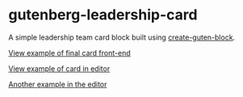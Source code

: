 # gutenberg-leadership-card
A simple leadership team card block built using [create-guten-block](https://github.com/ahmadawais/create-guten-block).

[View example of final card front-end](https://www.dropbox.com/s/bit7eeyrvkao5ce/leadership-card.png?dl=0)

[View example of card in editor](https://www.dropbox.com/s/aheinc399foc3am/Screenshot%202019-02-01%2017.50.32.png?dl=0)

[Another example in the editor](https://www.dropbox.com/s/lact109ejy9vh87/Screenshot%202019-02-01%2017.50.48.png?dl=0)
